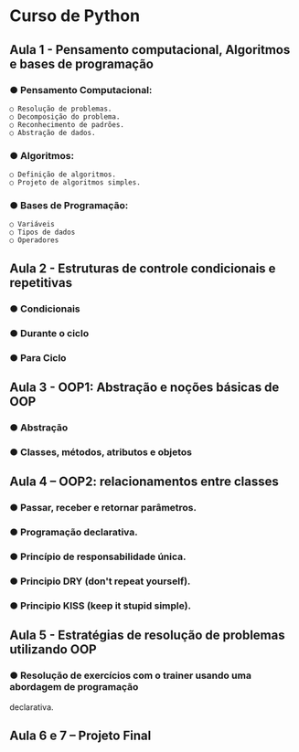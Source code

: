 # Curso de Python

## Aula 1 - Pensamento computacional, Algoritmos e bases de programação

 ### ● Pensamento Computacional:

    ○ Resolução de problemas.
    ○ Decomposição do problema.
    ○ Reconhecimento de padrões.
    ○ Abstração de dados.

 ### ● Algoritmos:

    ○ Definição de algoritmos.
    ○ Projeto de algoritmos simples.

 ### ● Bases de Programação:

    ○ Variáveis
    ○ Tipos de dados
    ○ Operadores

 

## Aula 2 - Estruturas de controle condicionais e repetitivas

 ### ● Condicionais

 ### ● Durante o ciclo

 ### ● Para Ciclo

 

## Aula 3 - OOP1: Abstração e noções básicas de OOP

 ### ● Abstração

 ### ● Classes, métodos, atributos e objetos


## Aula 4 – OOP2: relacionamentos entre classes

 ### ● Passar, receber e retornar parâmetros.

 ### ● Programação declarativa.

 ### ● Princípio de responsabilidade única.

 ### ● Principio DRY (don't repeat yourself).

 ### ● Principio KISS (keep it stupid simple).

 

## Aula 5 - Estratégias de resolução de problemas utilizando OOP

 ### ● Resolução de exercícios com o trainer usando uma abordagem de programação
declarativa.


## Aula 6 e 7 – Projeto Final